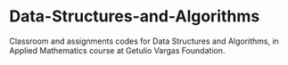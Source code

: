 # Data-Structures-and-Algorithms
Classroom and assignments codes for Data Structures and Algorithms, in Applied Mathematics course at Getulio Vargas Foundation.
